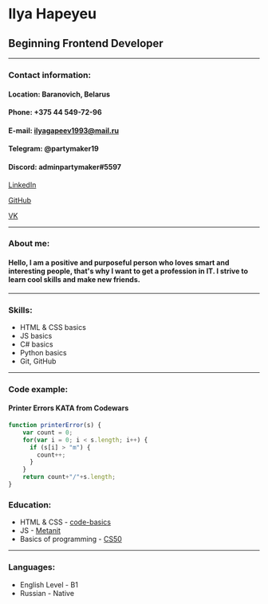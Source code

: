 # Ilya Hapeyeu

## Beginning Frontend Developer

---

### Contact information:

#### Location: Baranovich, Belarus

#### Phone: +375 44 549-72-96

#### E-mail: ilyagapeev1993@mail.ru

#### Telegram: @partymaker19

#### Discord: adminpartymaker#5597

[LinkedIn](https://www.linkedin.com/in/ilya-hapeyeu-6626b5215/)

[GitHub](https://github.com/partymaker19)

[VK](https://vk.com/id51183547)

---

### About me:

#### Hello, I am a positive and purposeful person who loves smart and interesting people, that's why I want to get a profession in IT. I strive to learn cool skills and make new friends.

---

### Skills:

- HTML & CSS basics
- JS basics
- C# basics
- Python basics
- Git, GitHub

---

### Code example:

#### **Printer Errors KATA from Codewars**

```JavaScript
function printerError(s) {
    var count = 0;
    for(var i = 0; i < s.length; i++) {
      if (s[i] > "m") {
        count++;
      }
    }
    return count+"/"+s.length;
}
```

### Education:

- HTML & CSS - [code-basics](https://ru.code-basics.com/languages/html)
- JS - [Metanit](https://metanit.com/web/javascript/)
- Basics of programming - [CS50](https://www.youtube.com/playlist?list=PLawfWYMUziZqyUL5QDLVbe3j5BKWj42E5)

---

### Languages:

- English Level - B1
- Russian - Native
